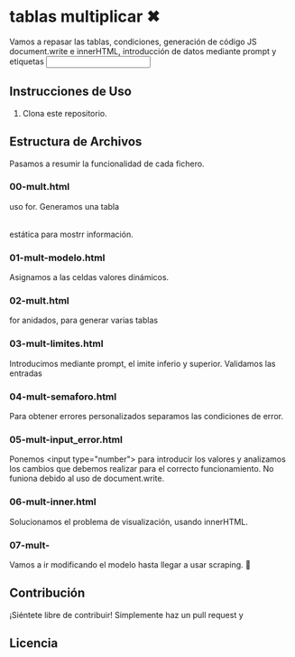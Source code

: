 # tablas multiplicar ✖ 
Vamos a repasar las tablas, condiciones, generación de código JS document.write e innerHTML, introducción de datos mediante prompt y etiquetas <input>
## Instrucciones de Uso
1. Clona este repositorio.
## Estructura de Archivos
Pasamos a resumir la funcionalidad de cada fichero.
### 00-mult.html
uso for. Generamos una tabla <table></table> estática para mostrr información.
### 01-mult-modelo.html
Asignamos a las celdas valores dinámicos.
### 02-mult.html
for anidados, para generar varias tablas
### 03-mult-limites.html
Introducimos mediante prompt, el imite inferio y superior. Validamos las entradas
### 04-mult-semaforo.html
Para obtener errores personalizados separamos las condiciones de error.
### 05-mult-input_error.html
Ponemos &lt;input type="number"&gt; para introducir los valores y analizamos los cambios que debemos realizar para el correcto funcionamiento. 
No funiona debido al uso de document.write.
### 06-mult-inner.html
Solucionamos el problema de visualización, usando innerHTML.
### 07-mult- 
Vamos a ir modificando el modelo hasta llegar a usar scraping. 🚧



## Contribución
¡Siéntete libre de contribuir! Simplemente haz un pull request y
## Licencia